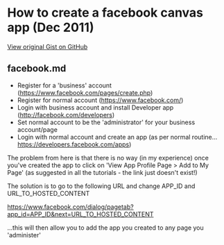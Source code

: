 # How to create a facebook canvas app (Dec 2011)

[View original Gist on GitHub](https://gist.github.com/Integralist/1473166)

## facebook.md

* Register for a 'business' account (https://www.facebook.com/pages/create.php)
* Register for normal account (https://www.facebook.com/)
* Login with business account and install Developer app (http://facebook.com/developers)
* Set normal account to be the 'administrator' for your business account/page
* Login with normal account and create an app (as per normal routine... https://developers.facebook.com/apps)

The problem from here is that there is no way (in my experience) once you've created the app to click on 'View App Profile Page > Add to My Page' (as suggested in all the tutorials - the link just doesn't exist!)

The solution is to go to the following URL and change APP_ID and URL_TO_HOSTED_CONTENT

https://www.facebook.com/dialog/pagetab?app_id=APP_ID&next=URL_TO_HOSTED_CONTENT

...this will then allow you to add the app you created to any page you 'administer'



